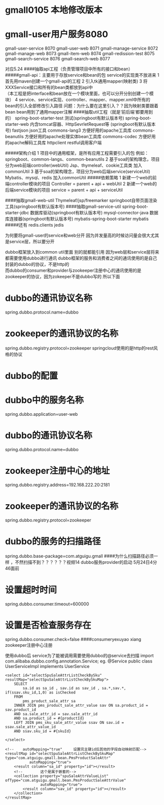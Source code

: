 # gmall0105 本地修改版本
# gmall-user用户服务8080
gmall-user-service     8070
gmall-user-web         8071
gmall-manage-service   8072
gmall-manage-web       8073
gmall-item-web         8074
gmall-redission-test   8075
gmall-search-service   8076
gmall-search-web       8077



对应5.24
 ####抽取api工程（负责管理项目中所有的接口和bean）
   #####gmall-api：主要用于存放service和bean的包  service的实现类不放进来
    1 首先用maven创建一个gmall-api的工程
    2 引入tk通用mapper(映射类)
    3 将XXXService接口和所有的bean类都放到api中  
      （本工程是把interface和bean放在一个模块里面，也可以分开分别创建一个模块）
    4 service、service实现、controller、mapper、mapper.xml中所有的bean的引入全部修改引入路径
    问题：为什么要在这里引入？？因为映射类要跟着bean bean用到了通用mapper注解
 ####抽取util工程（就是‘前后端‘都要用到的）
    spring-boot-starter-test	测试(springboot有默认版本号)
    spring-boot-starter-web	    内含tomcat容器、HttpSevrletRequest等 (springboot有默认版本号)
    fastjson	                json工具
    commons-lang3	            方便好用的apache工具库
    commons-beanutils	        方便好用的apache处理实体bean工具库
    commons-codec	            方便好用的apache解码工具库
    httpclient	                restful调用客户端

 
   #####架构介绍
    1 项目中的通用框架，是所有应用工程需要引入的包
         例如：springboot、common-langs、common-beanutils
    2 基于soa的架构理念，项目分为web前端controller(webUtil)
        Jsp、thymeleaf、cookie工具类
        加入commonUtil
    3 基于soa的架构理念，项目分为web后端service(serviceUtil)
        Mybatis、mysql、redis
        加入commonUtil
   #####依赖策略
    1 新建一个web的前端controller模块的项目
    Controller = parent + api + webUtil
    2 新建一个web的后端service模块的项目
    service = parent + api + serviceUtil

 ####抽取gmall-web-util
    Thymeleaf/jsp/freemarker	springboot自带页面渲染工具(springboot有默认版本号)
 ####抽取gmall-service-util
    spring-boot-starter-jdbc	数据库驱动(springboot有默认版本号)
    mysql-connector-java	    数据库连接器(springboot有默认版本号)
    mybatis-spring-boot-starter	mybatis
   #####还有
  <dependency>
    <groupId>redis.clients</groupId>
    <artifactId>jedis</artifactId>
  </dependency>
  
  
  为何要将gmall-user的service和web分开  因为并发量高的时候访问量会很大尤其是service层，所以要分开
  
  dubbo框架放入到common util里面  别的就都能引用   因为web层和service层将来都需要使用dubbo进行通讯
dubbo框架的服务和消费者之间的通讯使用的是自己封装的dubbo的协议，不是http的  
而dubbo的consumer和provider与zookeeper注册中心的通讯使用的是zookeeper的协议，因为zokeeper不是dubbo写的
所以下面
# dubbo的通讯协议名称
spring.dubbo.protocol.name=dubbo
# zookeeper的通讯协议的名称
spring.dubbo.registry.protocol=zookeeper
springcloud使用的是http的rest风格的协议

# dubbo的配置
# dubbo中的服务名称
spring.dubbo.application=user-web
# dubbo的通讯协议名称
spring.dubbo.protocol.name=dubbo
# zookeeper注册中心的地址
spring.dubbo.registry.address=192.168.222.20:2181
# zookeeper的通讯协议的名称
spring.dubbo.registry.protocol=zookeeper
# dubbo的服务的扫描路径
spring.dubbo.base-package=com.atguigu.gmall    ####为什么扫描路径必须一样 ，不然扫描不到？？？？？？视频14 dubbo服务provider的启动 5月24日4分46面前
# 设置超时时间
spring.dubbo.consumer.timeout=600000
# 设置是否检查服务存在
spring.dubbo.consumer.check=false
####consumeryexuyao xiang zookeeper注册中心注册

使用dubbo后 service为了能被调用需要使用dubbo的@service去扫描
import com.alibaba.dubbo.config.annotation.Service;
  eg.
     @Service
     public class UserServiceImpl implements UserService





    <select id="selectSpuSaleAttrListCheckBySku" resultMap="selectSpuSaleAttrListCheckBySkuMap">
        SELECT
            sa.id as sa_id , sav.id as sav_id , sa.*,sav.*, if(ssav.sku_id,1,0) as isChecked
        FROM
            pms_product_sale_attr sa
        INNER JOIN pms_product_sale_attr_value sav ON sa.product_id = sav.product_id
        AND sa.sale_attr_id = sav.sale_attr_id
        AND sa.product_id = #{productId}
        LEFT JOIN pms_sku_sale_attr_value ssav ON sav.id = ssav.sale_attr_value_id
        AND ssav.sku_id = #{skuId}

    </select>

    <!--    autoMapping="true"     设置完主键id后其他的字段自动映射匹配-->
    <resultMap id="selectSpuSaleAttrListCheckBySkuMap" type="com.atguigu.gmall.bean.PmsProductSaleAttr"
               autoMapping="true">
        <result column="sa_id" property="id"></result>
        <!--        这个是属于嵌套的-->
        <collection property="spuSaleAttrValueList" ofType="com.atguigu.gmall.bean.PmsProductSaleAttrValue"
                    autoMapping="true">
            <result column="sav_id" property="id"></result>
        </collection>
    </resultMap>

